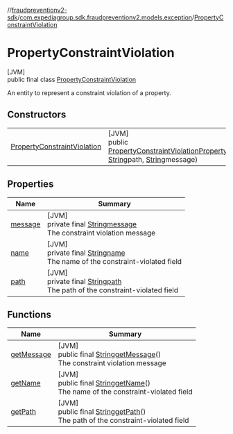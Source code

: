 //[fraudpreventionv2-sdk](../../../index.md)/[com.expediagroup.sdk.fraudpreventionv2.models.exception](../index.md)/[PropertyConstraintViolation](index.md)

# PropertyConstraintViolation

[JVM]\
public final class [PropertyConstraintViolation](index.md)

An entity to represent a constraint violation of a property.

## Constructors

| | |
|---|---|
| [PropertyConstraintViolation](-property-constraint-violation.md) | [JVM]<br>public [PropertyConstraintViolation](index.md)[PropertyConstraintViolation](-property-constraint-violation.md)([String](https://docs.oracle.com/javase/8/docs/api/java/lang/String.html)name, [String](https://docs.oracle.com/javase/8/docs/api/java/lang/String.html)path, [String](https://docs.oracle.com/javase/8/docs/api/java/lang/String.html)message) |

## Properties

| Name | Summary |
|---|---|
| [message](index.md#332358414%2FProperties%2F-173342751) | [JVM]<br>private final [String](https://docs.oracle.com/javase/8/docs/api/java/lang/String.html)[message](index.md#332358414%2FProperties%2F-173342751)<br>The constraint violation message |
| [name](index.md#-1975040742%2FProperties%2F-173342751) | [JVM]<br>private final [String](https://docs.oracle.com/javase/8/docs/api/java/lang/String.html)[name](index.md#-1975040742%2FProperties%2F-173342751)<br>The name of the constraint-violated field |
| [path](index.md#1940552896%2FProperties%2F-173342751) | [JVM]<br>private final [String](https://docs.oracle.com/javase/8/docs/api/java/lang/String.html)[path](index.md#1940552896%2FProperties%2F-173342751)<br>The path of the constraint-violated field |

## Functions

| Name | Summary |
|---|---|
| [getMessage](get-message.md) | [JVM]<br>public final [String](https://docs.oracle.com/javase/8/docs/api/java/lang/String.html)[getMessage](get-message.md)()<br>The constraint violation message |
| [getName](get-name.md) | [JVM]<br>public final [String](https://docs.oracle.com/javase/8/docs/api/java/lang/String.html)[getName](get-name.md)()<br>The name of the constraint-violated field |
| [getPath](get-path.md) | [JVM]<br>public final [String](https://docs.oracle.com/javase/8/docs/api/java/lang/String.html)[getPath](get-path.md)()<br>The path of the constraint-violated field |
